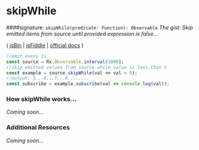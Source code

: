 # skipWhile
####signature: `skipWhile(predicate: Function): Observable`
*The gist: Skip emitted items from source until provided expression is false...*

( [jsBin](http://jsbin.com/bemikuleya/edit?js,console) | [jsFiddle](https://jsfiddle.net/qg6qfqLz/24/) | [official docs](http://reactivex.io/rxjs/class/es6/Observable.js~Observable.html#instance-method-skipWhile) )

```js
//emit every 1s
const source = Rx.Observable.interval(1000);
//skip emitted values from source while value is less than 5
const example = source.skipWhile(val => val < 5);
//output: 5...6...7...8........
const subscribe = example.subscribe(val => console.log(val));
```

### How skipWhile works...
*Coming soon...*


### Additional Resources
*Coming soon...*